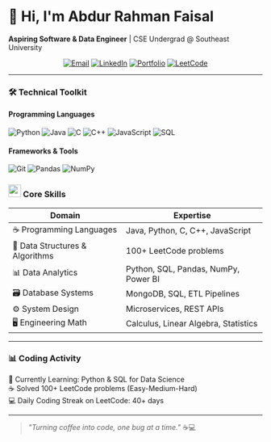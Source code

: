# 👋 Hi, I'm Abdur Rahman Faisal  
**Aspiring Software & Data Engineer** | CSE Undergrad @ Southeast University  

<div align="center">

[![Email](https://img.shields.io/badge/Email-arfaisal463%40gmail.com-red?style=flat&logo=gmail)](mailto:arfaisal463@gmail.com)
[![LinkedIn](https://img.shields.io/badge/LinkedIn-Abdur%20Rahman%20Faisal-blue?style=flat&logo=linkedin)](https://www.linkedin.com/in/abdur-rahman-faisal)
[![Portfolio](https://img.shields.io/badge/🌐_Portfolio-Website-orange)](https://arfaisal043.github.io/faisal.com)
[![LeetCode](https://img.shields.io/badge/LeetCode-FFA116?logo=leetcode&logoColor=black)](https://leetcode.com/u/AR_Faisal/)

</div>

---

### 🛠️ **Technical Toolkit**  
#### **Programming Languages**  
![Python](https://img.shields.io/badge/Python-3776AB?logo=python&logoColor=white)
![Java](https://img.shields.io/badge/Java-007396?logo=java&logoColor=white)
![C](https://img.shields.io/badge/C-A8B9CC?logo=c&logoColor=black)
![C++](https://img.shields.io/badge/C++-00599C?logo=c%2B%2B&logoColor=white)
![JavaScript](https://img.shields.io/badge/JavaScript-F7DF1E?logo=javascript&logoColor=black)
![SQL](https://img.shields.io/badge/SQL-4479A1?logo=postgresql&logoColor=white)

#### **Frameworks & Tools**  
![Git](https://img.shields.io/badge/Git-F05032?logo=git&logoColor=white)
![Pandas](https://img.shields.io/badge/Pandas-150458?logo=pandas&logoColor=white)
![NumPy](https://img.shields.io/badge/NumPy-013243?logo=numpy&logoColor=white)

### <img src="https://cdn-icons-png.flaticon.com/512/1055/1055687.png" width="25"> Core Skills
| **Domain**          | **Expertise**                          |
|---------------------|----------------------------------------|
| ☕ Programming Languages | Java, Python, C, C++, JavaScript |
| 🧠 Data Structures & Algorithms | 100+ LeetCode problems |
| 📊 Data Analytics | Python, SQL, Pandas, NumPy, Power BI |
| 🗃️ Database Systems | MongoDB, SQL, ETL Pipelines |
| ⚙️ System Design | Microservices, REST APIs |
| 🖥️ Engineering Math | Calculus, Linear Algebra, Statistics |

---

### 📊 **Coding Activity**  
🌱 Currently Learning: Python & SQL for Data Science  
☕ Solved 100+ LeetCode problems (Easy-Medium-Hard)  
💻 Daily Coding Streak on LeetCode: 40+ days  

---

> *"Turning coffee into code, one bug at a time."* ☕💻
